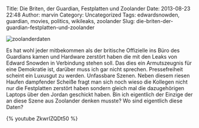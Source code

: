 Title: Die Briten, der Guardian, Festplatten und Zoolander
Date: 2013-08-23 22:48
Author: marvin
Category: Uncategorized
Tags: edwardsnowden, guardian, movies, politics, wikileaks, zoolander
Slug: die-briten-der-guardian-festplatten-und-zoolander

![zoolanderdaten]({filename}/images/zoolanderdaten.jpg)

Es hat wohl jeder mitbekommen als der britische Offizielle ins Büro des
Guardians kamen und Hardware zerstört haben die mit den Leaks von Edward
Snowden in Verbindung stehen soll. Das dies ein Armutszeugnis für eine
Demokratie ist, darüber muss ich gar nicht sprechen. Pressefreiheit
scheint ein Luxusgut zu werden. Unfassbare Szenen. Neben diesem riesen
Haufen dampfender Scheiße fragt man sich noch wieso die Kollegen nicht
nur die Festplatten zerstört haben sondern gleich mal die dazugehörigen
Laptops über den Jordan geschickt haben. Bin ich eigentlich der Einzige
der an diese Szene aus Zoolander denken musste? Wo sind eigentlich diese
Daten?

{% youtube ZkwrIZQDt50 %}

